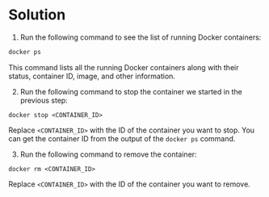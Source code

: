 # Solution

1. Run the following command to see the list of running Docker containers:

```bash
docker ps
```

This command lists all the running Docker containers along with their status, container ID, image, and other information.

2. Run the following command to stop the container we started in the previous step:

```
docker stop <CONTAINER_ID>
```

Replace `<CONTAINER_ID>` with the ID of the container you want to stop. You can get the container ID from the output of the `docker ps` command.

3. Run the following command to remove the container:

```
docker rm <CONTAINER_ID>
```

Replace `<CONTAINER_ID>` with the ID of the container you want to remove.
